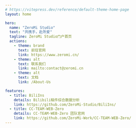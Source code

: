 ```yaml
---
# https://vitepress.dev/reference/default-theme-home-page
layout: home

hero:
  name: "ZeroMi Studio"
  text: "共携手，赴所爱"
  tagline: ZeroMi Studio门户首页
  actions:
    - theme: brand
      text: 前往官网
      link: https://www.zeromi.cn/
    - theme: alt
      text: 联系我们
      link: mailto:contact@zeromi.cn
    - theme: alt
      text: 文档
      link: /About-Us

features:
  - title: BiliIns
    details: Bilibili稿件综合数据分析
    link: https://github.com/ZeroMi-Studio/BiliIns/
  - title: CC-TEAM-WEB-Zero
    details: CC-TEAM-WEB-Zero 团队官网
    link: https://github.com/ZeroMi-Work/CC-TEAM-WEB-Zero/
---
```


